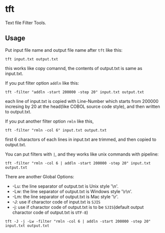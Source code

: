 tft
====
Text file Filter Tools.

Usage
-----

Put input file name and output file name after `tft` like this:
```
tft input.txt output.txt
```
this works like copy comannd, the contents of output.txt is same as input.txt.

If you put filter option `addln` like this:
```
tft -filter "addln -start 200000 -step 20" input.txt output.txt
```
each line of input.txt is copied with Line-Number which starts from 200000 incresing by 20 at the head(like COBOL source code style), and then written to output.txt.

If you put another filter option `rmln` like this,
```
tft -filter "rmln -col 6" input.txt output.txt
```
first 6 charactors of each lines in input.txt are trimmed, and then copied to output.txt.

You can put filters with `|`, and they works like unix commands with pipeline:
```
tft -filter "rmln -col 6 | addln -start 200000 -step 20" input.txt output.txt
```

There are another Global Options:
* -Lu: the line separator of output.txt is Unix style '\n'.
* -Lw: the line separator of output.txt is Windows style '\r\n'.
* -Lm: the line separator of output.txt is Mac style '\r'.
* -J: use if charactor code of input.txt is `SJIS`
* -j: use if charactor code of output.txt is to be `SJIS`(default output charactor code of output.txt is `UTF-8`)

```
tft -J -j -Lw -filter "rmln -col 6 | addln -start 200000 -step 20" input.txt output.txt
```
